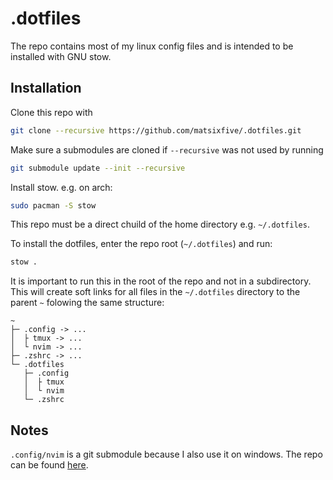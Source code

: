 # .dotfiles

The repo contains most of my linux config files and is intended to be installed with GNU stow.

## Installation

Clone this repo with
```sh
git clone --recursive https://github.com/matsixfive/.dotfiles.git
```

Make sure a submodules are cloned if `--recursive` was not used by running
```sh
git submodule update --init --recursive
```

Install stow. e.g. on arch:
```sh
sudo pacman -S stow
```

This repo must be a direct chuild of the home directory e.g. `~/.dotfiles`.

To install the dotfiles, enter the repo root (`~/.dotfiles`) and run:

```sh
stow .
```
It is important to run this in the root of the repo and not in a subdirectory.
This will create soft links for all files in the `~/.dotfiles` directory to the parent `~` folowing the same structure:

```
~
├─ .config -> ...
│  ├ tmux -> ...
│  └ nvim -> ...
├─ .zshrc -> ...
└─ .dotfiles
   ├─ .config
   │  ├ tmux
   │  └ nvim
   └─ .zshrc
```

## Notes

`.config/nvim` is a git submodule because I also use it on windows. The repo can be found [here](https://github.com/matsixfive/nvim).
